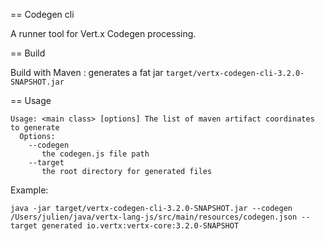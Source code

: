 == Codegen cli

A runner tool for Vert.x Codegen processing.

== Build

Build with Maven : generates a fat jar `target/vertx-codegen-cli-3.2.0-SNAPSHOT.jar`

== Usage

```
Usage: <main class> [options] The list of maven artifact coordinates to generate
  Options:
    --codegen
       the codegen.js file path
    --target
       the root directory for generated files

```

Example:

```
java -jar target/vertx-codegen-cli-3.2.0-SNAPSHOT.jar --codegen /Users/julien/java/vertx-lang-js/src/main/resources/codegen.json --target generated io.vertx:vertx-core:3.2.0-SNAPSHOT
```

